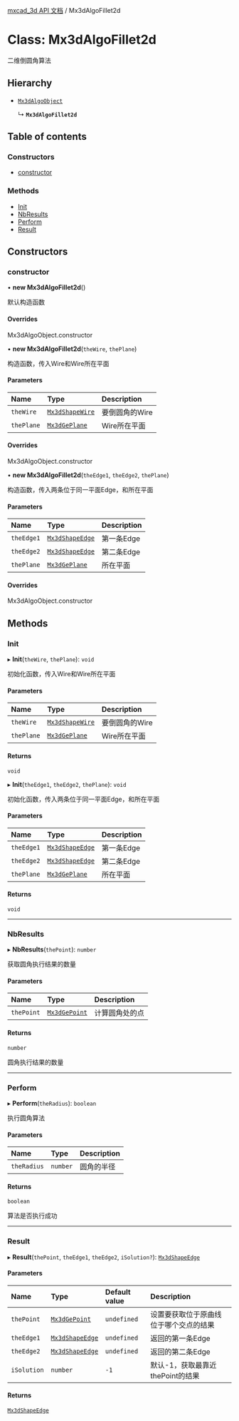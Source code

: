 [mxcad_3d API 文档](../README.md) / Mx3dAlgoFillet2d

# Class: Mx3dAlgoFillet2d

二维倒圆角算法

## Hierarchy

- [`Mx3dAlgoObject`](Mx3dAlgoObject.md)

  ↳ **`Mx3dAlgoFillet2d`**

## Table of contents

### Constructors

- [constructor](Mx3dAlgoFillet2d.md#constructor)

### Methods

- [Init](Mx3dAlgoFillet2d.md#init)
- [NbResults](Mx3dAlgoFillet2d.md#nbresults)
- [Perform](Mx3dAlgoFillet2d.md#perform)
- [Result](Mx3dAlgoFillet2d.md#result)

## Constructors

### constructor

• **new Mx3dAlgoFillet2d**()

默认构造函数

#### Overrides

Mx3dAlgoObject.constructor

• **new Mx3dAlgoFillet2d**(`theWire`, `thePlane`)

构造函数，传入Wire和Wire所在平面

#### Parameters

| Name | Type | Description |
| :------ | :------ | :------ |
| `theWire` | [`Mx3dShapeWire`](Mx3dShapeWire.md) | 要倒圆角的Wire |
| `thePlane` | [`Mx3dGePlane`](Mx3dGePlane.md) | Wire所在平面 |

#### Overrides

Mx3dAlgoObject.constructor

• **new Mx3dAlgoFillet2d**(`theEdge1`, `theEdge2`, `thePlane`)

构造函数，传入两条位于同一平面Edge，和所在平面

#### Parameters

| Name | Type | Description |
| :------ | :------ | :------ |
| `theEdge1` | [`Mx3dShapeEdge`](Mx3dShapeEdge.md) | 第一条Edge |
| `theEdge2` | [`Mx3dShapeEdge`](Mx3dShapeEdge.md) | 第二条Edge |
| `thePlane` | [`Mx3dGePlane`](Mx3dGePlane.md) | 所在平面 |

#### Overrides

Mx3dAlgoObject.constructor

## Methods

### Init

▸ **Init**(`theWire`, `thePlane`): `void`

初始化函数，传入Wire和Wire所在平面

#### Parameters

| Name | Type | Description |
| :------ | :------ | :------ |
| `theWire` | [`Mx3dShapeWire`](Mx3dShapeWire.md) | 要倒圆角的Wire |
| `thePlane` | [`Mx3dGePlane`](Mx3dGePlane.md) | Wire所在平面 |

#### Returns

`void`

▸ **Init**(`theEdge1`, `theEdge2`, `thePlane`): `void`

初始化函数，传入两条位于同一平面Edge，和所在平面

#### Parameters

| Name | Type | Description |
| :------ | :------ | :------ |
| `theEdge1` | [`Mx3dShapeEdge`](Mx3dShapeEdge.md) | 第一条Edge |
| `theEdge2` | [`Mx3dShapeEdge`](Mx3dShapeEdge.md) | 第二条Edge |
| `thePlane` | [`Mx3dGePlane`](Mx3dGePlane.md) | 所在平面 |

#### Returns

`void`

___

### NbResults

▸ **NbResults**(`thePoint`): `number`

获取圆角执行结果的数量

#### Parameters

| Name | Type | Description |
| :------ | :------ | :------ |
| `thePoint` | [`Mx3dGePoint`](Mx3dGePoint.md) | 计算圆角处的点 |

#### Returns

`number`

圆角执行结果的数量

___

### Perform

▸ **Perform**(`theRadius`): `boolean`

执行圆角算法

#### Parameters

| Name | Type | Description |
| :------ | :------ | :------ |
| `theRadius` | `number` | 圆角的半径 |

#### Returns

`boolean`

算法是否执行成功

___

### Result

▸ **Result**(`thePoint`, `theEdge1`, `theEdge2`, `iSolution?`): [`Mx3dShapeEdge`](Mx3dShapeEdge.md)

#### Parameters

| Name | Type | Default value | Description |
| :------ | :------ | :------ | :------ |
| `thePoint` | [`Mx3dGePoint`](Mx3dGePoint.md) | `undefined` | 设置要获取位于原曲线位于哪个交点的结果 |
| `theEdge1` | [`Mx3dShapeEdge`](Mx3dShapeEdge.md) | `undefined` | 返回的第一条Edge |
| `theEdge2` | [`Mx3dShapeEdge`](Mx3dShapeEdge.md) | `undefined` | 返回的第二条Edge |
| `iSolution` | `number` | `-1` | 默认-1，获取最靠近thePoint的结果 |

#### Returns

[`Mx3dShapeEdge`](Mx3dShapeEdge.md)
